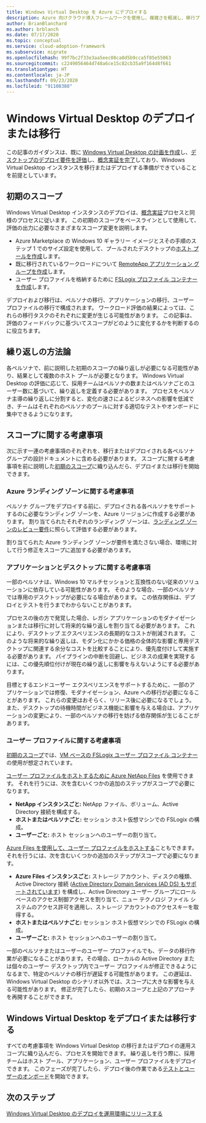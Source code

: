 ```yaml
---
title: Windows Virtual Desktop を Azure にデプロイする
description: Azure 向けクラウド導入フレームワークを使用し、複雑さを軽減し、移行プロセスを標準化するベストプラクティスを使用して Windows Virtual Desktop をデプロイします。
author: BrianBlanchard
ms.author: brblanch
ms.date: 07/17/2020
ms.topic: conceptual
ms.service: cloud-adoption-framework
ms.subservice: migrate
ms.openlocfilehash: 99f7bc2f33e3aa5eec08ca0d5b9cca5f85e55063
ms.sourcegitcommit: c2249056464d748a6ce15c82cb35a9f164d8f661
ms.translationtype: HT
ms.contentlocale: ja-JP
ms.lasthandoff: 09/23/2020
ms.locfileid: "91108388"
---
```

<!-- cSpell:ignore NTFS Logix -->

# <a name="windows-virtual-desktop-deployment-or-migration"></a>Windows Virtual Desktop のデプロイまたは移行

この記事のガイダンスは、既に [Windows Virtual Desktop の計画を作成](./plan.md)し、[デスクトップのデプロイ要件を評価](./migrate-assess.md)し、[概念実証を完了](./proof-of-concept.md)しており、Windows Virtual Desktop インスタンスを移行またはデプロイする準備ができていることを前提としています。

## <a name="initial-scope"></a>初期のスコープ

Windows Virtual Desktop インスタンスのデプロイは、[概念実証](./proof-of-concept.md)プロセスと同様のプロセスに従います。 この初期のスコープをベースラインとして使用して、評価の出力に必要なさまざまなスコープ変更を説明します。

- Azure Marketplace の Windows&nbsp;10 ギャラリー イメージとスその手順のステップ 1 でのサイズ設定を使用して、プールされたデスクトップの[ホスト プールを作成](/azure/virtual-desktop/create-host-pools-azure-marketplace)します。
- 既に移行されているワークロードについて [RemoteApp アプリケーション グループを作成](/azure/virtual-desktop/manage-app-groups#create-a-remoteapp-group)します。
- ユーザー プロファイルを格納するために [FSLogix プロファイル コンテナーを作成](/azure/virtual-desktop/create-host-pools-user-profile)します。

デプロイおよび移行は、ペルソナの移行、アプリケーションの移行、ユーザー プロファイルの移行で構成されます。 ワークロード評価の結果によっては、これらの移行タスクのそれぞれに変更が生じる可能性があります。 この記事は、評価のフィードバックに基づいてスコープがどのように変化するかを判断するのに役立ちます。

## <a name="iterative-methodology"></a>繰り返しの方法論

各ペルソナで、前に説明した初期のスコープの繰り返しが必要になる可能性があり、結果として複数のホスト プールが必要となります。 Windows Virtual Desktop の評価に応じて、採用チームはペルソナの数またはペルソナごとのユーザー数に基づいて、繰り返しを定義する必要があります。 プロセスをペルソナ主導の繰り返しに分割すると、変化の速さによるビジネスへの影響を低減でき、チームはそれぞれのペルソナのプールに対する適切なテストやオンボードに集中できるようになります。

## <a name="scope-considerations"></a>スコープに関する考慮事項

次に示す一連の考慮事項のそれぞれを、移行またはデプロイされる各ペルソナ グループの設計ドキュメントに含める必要があります。 スコープに関する考慮事項を前に説明した[初期のスコープ](#initial-scope)に織り込んだら、デプロイまたは移行を開始できます。

### <a name="azure-landing-zone-considerations"></a>Azure ランディング ゾーンに関する考慮事項

ペルソナ グループをデプロイする前に、デプロイされる各ペルソナをサポートするのに必要なランディング ゾーンを、Azure リージョンに作成する必要があります。 割り当てられたそれぞれのランディング ゾーンは、[ランディング ゾーンのレビュー要件](./ready.md)に照らして評価する必要があります。

割り当てられた Azure ランディング ゾーンが要件を満たさない場合、環境に対して行う修正をスコープに追加する必要があります。

### <a name="application-and-desktop-considerations"></a>アプリケーションとデスクトップに関する考慮事項

一部のペルソナは、Windows&nbsp;10 マルチセッションと互換性のない従来のソリューションに依存している可能性があります。 そのような場合、一部のペルソナでは専用のデスクトップが必要になる場合があります。 この依存関係は、デプロイとテストを行うまでわからないことがあります。

プロセスの後の方で発覚した場合、レガシ アプリケーションのモダナイゼーションまたは移行に対して将来的な繰り返しを割り当てる必要があります。 これにより、デスクトップ エクスペリエンスの長期的なコストが削減されます。 このような将来的な繰り返しは、モダン化にかかる価格の全体的な影響と専用デスクトップに関連する余分なコストを比較することにより、優先度付けして実施する必要があります。 パイプラインの中断を回避し、ビジネスの成果を実現するには、この優先順位付けが現在の繰り返しに影響を与えないようにする必要があります。

目標とするエンドユーザー エクスペリエンスをサポートするために、一部のアプリケーションでは修復、モダナイゼーション、Azure への移行が必要になることがあります。 これらの変更はおそらく、リリース後に必要になるでしょう。 また、デスクトップの待機時間がビジネス機能に影響を与える場合は、アプリケーションの変更により、一部のペルソナの移行を妨げる依存関係が生じることがあります。

### <a name="user-profile-considerations"></a>ユーザー プロファイルに関する考慮事項

[初期のスコープ](#initial-scope)では、[VM ベースの FSLogix ユーザー プロファイル コンテナー](/azure/virtual-desktop/create-host-pools-user-profile)の使用が想定されています。

[ユーザー プロファイルをホストするために Azure NetApp Files](/azure/virtual-desktop/create-fslogix-profile-container) を使用できます。 それを行うには、次を含むいくつかの追加のステップがスコープで必要になります。

- **NetApp インスタンスごと:** NetApp ファイル、ボリューム、Active Directory 接続を構成する。
- **ホストまたはペルソナごと:** セッション ホスト仮想マシンでの FSLogix の構成。
- **ユーザーごと:** ホスト セッションへのユーザーの割り当て。

[Azure Files を使用して、ユーザー プロファイルをホストする](/azure/virtual-desktop/create-file-share)こともできます。 それを行うには、次を含むいくつかの追加のステップがスコープで必要になります。

- **Azure Files インスタンスごと:** ストレージ アカウント、ディスクの種類、Active Directory 接続 ([Active Directory Domain Services (AD DS) もサポートされています](/azure/virtual-desktop/create-profile-container-adds)) を構成し、Active Directory ユーザー グループにロールベースのアクセス制御アクセスを割り当て、ニュー テクノロジ ファイル システムのアクセス許可を適用し、ストレージ アカウントのアクセスキーを取得する。
- **ホストまたはペルソナごと:** セッション ホスト仮想マシンでの FSLogix の構成。
- **ユーザーごと:** ホスト セッションへのユーザーの割り当て。

一部のペルソナまたはユーザーのユーザー プロファイルでも、データの移行作業が必要になることがあります。その場合、ローカルの Active Directory または個々のユーザー デスクトップ内でユーザー プロファイルが修正できるようになるまで、特定のペルソナの移行が遅延する可能性があります。 この遅延は、Windows Virtual Desktop のシナリオ以外では、スコープに大きな影響を与える可能性があります。 修正が完了したら、初期のスコープと上記のアプローチを再開することができます。

## <a name="deploy-or-migrate-windows-virtual-desktop"></a>Windows Virtual Desktop をデプロイまたは移行する

すべての考慮事項を Windows Virtual Desktop の移行またはデプロイの運用スコープに織り込んだら、プロセスを開始できます。 繰り返しを行う際に、採用チームはホスト プール、アプリケーション、ユーザー プロファイルをデプロイできます。 このフェーズが完了したら、デプロイ後の作業である[テストとユーザーのオンボード](./migrate-release.md)を開始できます。

## <a name="next-steps"></a>次のステップ

[Windows Virtual Desktop のデプロイを運用環境にリリースする](./migrate-release.md)
